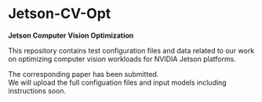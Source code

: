 # Jetson-CV-Opt

**Jetson Computer Vision Optimization**

This repository contains test configuration files and data related to our work on optimizing computer vision workloads for NVIDIA Jetson platforms.

The corresponding paper has been submitted.  
We will upload the full configuation files and input models including instructions soon.
